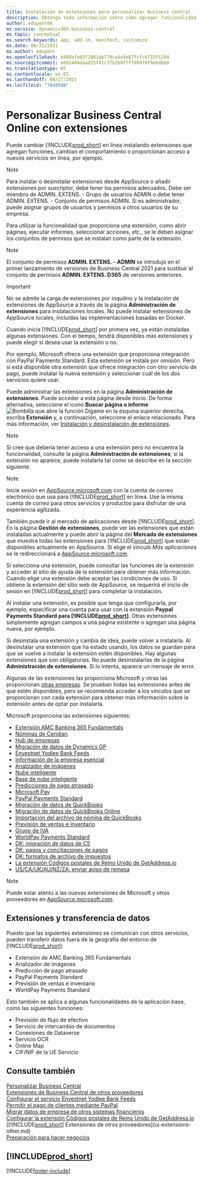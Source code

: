 ```yaml
---
title: Instalación de extensiones para personalizar Business Central
description: Obtenga toda información sobre cómo agregar funcionalidad y personalizar Business Central mediante la instalación de extensiones.
author: edupont04
ms.service: dynamics365-business-central
ms.topic: conceptual
ms.search.keywords: app, add-in, manifest, customize
ms.date: 08/25/2021
ms.author: edupont
ms.openlocfilehash: b408afe65f2063ab77dca4e4e87fcfc4715f1204
ms.sourcegitcommit: e891484daad25f41c37b269f7ff0b97df9e6dbb0
ms.translationtype: HT
ms.contentlocale: es-ES
ms.lasthandoff: 08/27/2021
ms.locfileid: "7440508"
---
```

# <a name="customizing-business-central-online-using-extensions"></a>Personalizar Business Central Online con extensiones

Puede cambiar [!INCLUDE[prod_short](includes/prod_short.md)] en línea instalando extensiones que agregan funciones, cambian el comportamiento o proporcionan acceso a nuevos servicios en línea, por ejemplo.

> [!NOTE]
> Para instalar o desinstalar extensiones desde AppSource o añadir extensiones por suscriptor, debe tener los permisos adecuados. Debe ser miembro de ADMIN. EXTENS. - Grupo de usuarios ADMIN o debe tener ADMIN. EXTENS. - Conjunto de permisos ADMIN. Si es administrador, puede asignar grupos de usuarios y permisos a otros usuarios de su empresa.
>
> Para utilizar la funcionalidad que proporciona una extensión, como abrir páginas, ejecutar informes, seleccionar acciones, etc., se le deben asignar los conjuntos de permisos que se instalan como parte de la extensión.

> [!NOTE]  
> El conjunto de permisos **ADMIN. EXTENS. - ADMIN** se introdujo en el primer lanzamiento de versiones de Business Central 2021 para sustituir al conjunto de permisos **ADMIN. EXTENS. D365** de versiones anteriores.

> [!IMPORTANT]  
> No se admite la carga de extensiones por inquilino y la instalación de extensiones de AppSource a través de la página **Administración de extensiones** para instalaciones locales. No puede instalar extensiones de AppSource locales, incluidas las implementaciones basadas en Docker.

Cuando inicia [!INCLUDE[prod_short](includes/prod_short.md)] por primera vez, ya están instaladas algunas extensiones. Con el tiempo, tendrá disponibles más extensiones y puede elegir si desea usar la extensión o no.

Por ejemplo, Microsoft ofrece una extensión que proporciona integración con PayPal Payments Standard. Esta extensión se instala por omisión.
Pero si está disponible otra extensión que ofrece integración con otro servicio de pago, puede instalar la nueva extensión y seleccionar cuál de los dos servicios quiere usar.  

Puede administrar las extensiones en la página **Administración de extensiones**. Puede acceder a esta página desde Inicio. De forma alternativa, seleccione el icono **Buscar página o informe** ![Bombilla que abre la función Dígame](media/ui-search/search_small.png "Dígame qué desea hacer") en la esquina superior derecha, escriba **Extensión** y, a continuación, seleccione el enlace relacionado. Para más información, ver [Instalación y desinstalación de extensiones](ui-extensions-install-uninstall.md).

> [!NOTE]  
> Si cree que debería tener acceso a una extensión pero no encuentra la funcionalidad, consulte la página **Administración de extensiones**; si la extensión no aparece, puede instalarla tal como se describe en la sección siguiente.  

> [!NOTE]  
> Inicie sesión en [AppSource.microsoft.com](https://appsource.microsoft.com/) con la cuenta de correo electrónico que usa para [!INCLUDE[prod_short](includes/prod_short.md)] en línea. Use la misma cuenta de correo para otros servicios y productos para disfrutar de una experiencia agilizada.  

También puede ir al mercado de aplicaciones desde [!INCLUDE[prod_short](includes/prod_short.md)]. En la página **Gestión de extensiones**, puede ver las extensiones que están instaladas actualmente y puede abrir la página del **Mercado de extensiones** que muestra todas las extensiones para [!INCLUDE[prod_short](includes/prod_short.md)] que están disponibles actualmente en AppSource. Si elige el vínculo *Más aplicaciones* se le redireccionará a [AppSource.microsoft.com](https://appsource.microsoft.com/marketplace/apps?product=dynamics-365%3Bdynamics-365-business-central&page=1).  

Si selecciona una extensión, puede consultar las funciones de la extensión y acceder al sitio de ayuda de la extensión para obtener más información. Cuando elige una extensión debe aceptar las condiciones de uso. Si obtiene la extensión del sitio web de AppSource, se requerirá el inicio de sesión en [!INCLUDE[prod_short](includes/prod_short.md)] para completar la instalación.  

Al instalar una extensión, es posible que tenga que configurarla, por ejemplo, especificar una cuenta para usar con la extensión **Paypal Payments Standard para [!INCLUDE[prod_short](includes/prod_short.md)]**.
Otras extensiones simplemente agregan campos a una página existente o agregan una página nueva, por ejemplo.   

Si desinstala una extensión y cambia de idea, puede volver a instalarla. Al desinstalar una extensión que ha estado usando, los datos se guardan para que se vuelve a instalar la extensión estén disponibles. Hay algunas extensiones que son obligatorias. No puede desinstalarlas de la página **Administración de extensiones**. Si lo intenta, aparece un mensaje de error.  

Algunas de las extensiones las proporciona Microsoft y otras las proporcionan [otras empresas](ui-extensions-other.md). Se prueban todas las extensiones antes de que estén disponibles, pero se recomienda acceder a los vínculos que se proporcionan con cada extensión para obtener más información sobre la extensión antes de optar por instalarla.  

Microsoft proporciona las extensiones siguientes:  

* [Extensión AMC Banking 365 Fundamentals](ui-extensions-amc-banking.md)
* [Nóminas de Ceridian](ui-extensions-ceridian-payroll.md)
* [Hub de empresas](ui-extensions-company-hub.md)  
* [Migración de datos de Dynamics GP](ui-extensions-dynamicsgp-data-migration.md)
* [Envestnet Yodlee Bank Feeds](ui-extensions-yodlee-bank-feeds.md)
* [Información de la empresa esencial](ui-extensions-essential-business-insights.md)
* [Analizador de imágenes](ui-extensions-image-analyzer.md)
* [Nube inteligente](ui-extensions-data-replication.md)
* [Base de nube inteligente](ui-extensions-intelligent-cloud.md)  
* [Predicciones de pago atrasado](ui-extensions-late-payment-prediction.md)
* [Microsoft Pay](ui-extensions-microsoft-pay-payments.md)
* [PayPal Payments Standard](ui-extensions-paypal-payments-standard.md)
* [Migración de datos de QuickBooks](ui-extensions-quickbooks-data-migration.md)
* [Migración de datos de QuickBooks Online](ui-extensions-quickbooks-online-data-migration.md)
* [Importación del archivo de nómina de QuickBooks](ui-extensions-quickbooks-payroll.md)
* [Previsión de ventas e inventario](ui-extensions-sales-forecast.md)
* [Grupo de IVA](ui-extensions-vat-group.md)
* [WorldPay Payments Standard](ui-extensions-worldpay-payments-standard.md)
* [DK: migración de datos de C5](ui-extensions-c5-data-migration.md)
* [DK: pagos y conciliaciones de pagos](ui-extensions-payments-reconciliation-formats-dk.md)
* [DK: formatos de archivo de impuestos](ui-extensions-tax-file-formats-dk.md)
* [La extensión Códigos postales de Reino Unido de GetAddress.io](LocalFunctionality/UnitedKingdom/ui-extensions-getaddressio.md)  
* [US/CA/UK/AU/NZ/ZA: enviar aviso de remesa](ui-extensions-send-remittance-advice.md)

> [!NOTE]  
> Puede estar atento a las nuevas extensiones de Microsoft y otros proveedores en [AppSource.microsoft.com](https://appsource.microsoft.com/marketplace/apps?product=dynamics-365%3Bdynamics-365-business-central&page=1).


## <a name="extensions-and-data-transfer"></a>Extensiones y transferencia de datos

Puesto que las siguientes extensiones se comunican con otros servicios, pueden transferir datos fuera de la geografía del entorno de [!INCLUDE[prod_short](includes/prod_short.md)]:

* Extensión de AMC Banking 365 Fundamentals
* Analizador de imágenes
* Predicción de pago atrasado
* PayPal Payments Standard
* Previsión de ventas e inventario
* WorldPay Payments Standard

Esto también se aplica a algunas funcionalidades de la aplicación base, como las siguientes funciones:

* Previsión de flujo de efectivo
* Servicio de intercambio de documentos
* Conexiones de Dataverse
* Servicio OCR
* Online Map
* CIF/NIF de la UE Servicio

## <a name="see-also"></a>Consulte también

[Personalizar Business Central](ui-customizing-overview.md)  
[Extensiones de Business Central de otros proveedores](ui-extensions-other.md)  
[Configurar el servicio Envestnet Yodlee Bank Feeds](bank-how-setup-bank-statement-service.md)  
[Permitir el pago de clientes mediante PayPal](sales-how-enable-payment-service-extensions.md)  
[Migrar datos de empresa de otros sistemas financieros](across-import-data-configuration-packages.md)  
[Configurar la extensión Códigos postales de Reino Unido de GetAddress.io](LocalFunctionality/UnitedKingdom/uk-setup-postal-code-service.md)  
[[!INCLUDE[prod_short](includes/prod_short.md)] Extensiones de otros proveedores](ui-extensions-other.md)  
[Preparación para hacer negocios](ui-get-ready-business.md)  

## [!INCLUDE[prod_short](includes/free_trial_md.md)]  


[!INCLUDE[footer-include](includes/footer-banner.md)]
